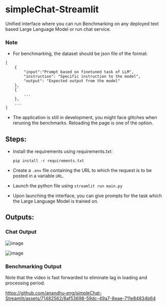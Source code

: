 # simpleChat-Streamlit

Unified interface where you can run Benchmarking on any deployed text based Large Language Model or run chat service.

### Note

- For benchmarking, the dataset should be json file of the format:
```
[
    {
        "input":"Prompt based on finetuned task of LLM",
        "instruction": "Specific instruction to the model",
        "output": "Expected output from the model"
    },
    {
        ...
    },
    ...
]
```

- The application is still in development, you might face glitches when reruning the benchmarks. Reloading the page is one of the option.

## Steps:

- Install the requirements using requirements.txt:

    ```pip install -r requirements.txt```

- Create a `.env` file containing the URL to which the request is to be posted in a variable `URL`.
- Launch the python file using `streamlit run main.py`
- Upon launching the interface, you can give prompts for the task which the Large Language Model is trained on.

## Outputs:

### Chat Output

![image](https://github.com/anandhu-eng/simpleChat-Streamlit/assets/71482562/29bff483-c2a3-489c-8815-1a21fae36641)

![image](https://github.com/anandhu-eng/simpleChat-Streamlit/assets/71482562/80b3718e-3e52-419f-9a17-4bbd9ba0d07f)

### Benchmarking Output

Note that the video is fast forwarded to eliminate lag in loading and processing period.




https://github.com/anandhu-eng/simpleChat-Streamlit/assets/71482562/8af53698-59dc-49a7-8eae-711e84834b64




